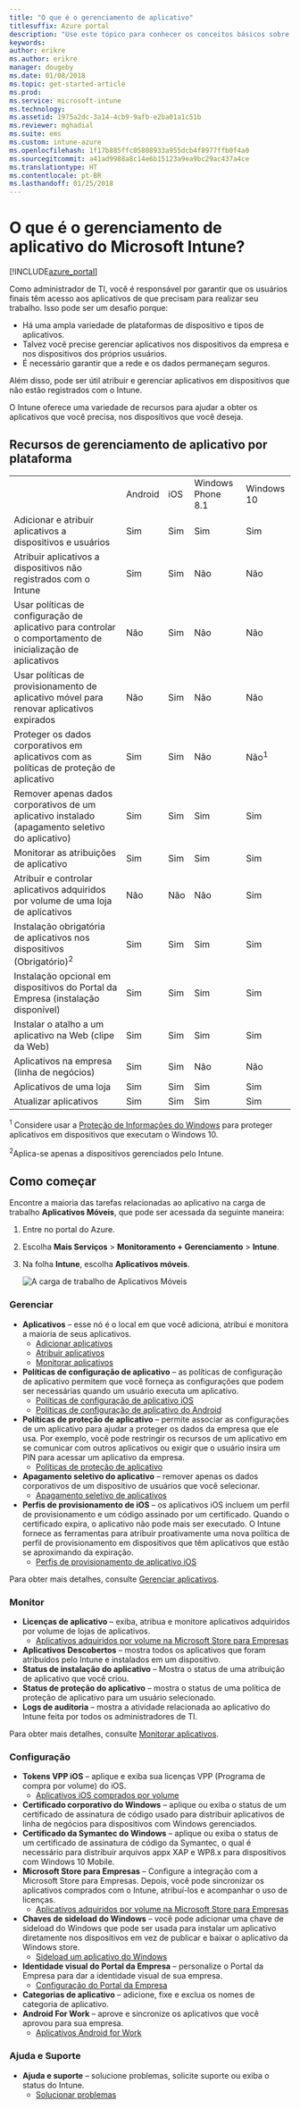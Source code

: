 ```yaml
---
title: "O que é o gerenciamento de aplicativo"
titlesuffix: Azure portal
description: "Use este tópico para conhecer os conceitos básicos sobre o gerenciamento de aplicativos com o Microsoft Intune"
keywords: 
author: erikre
ms.author: erikre
manager: dougeby
ms.date: 01/08/2018
ms.topic: get-started-article
ms.prod: 
ms.service: microsoft-intune
ms.technology: 
ms.assetid: 1975a2dc-3a14-4cb9-9afb-e2ba01a1c51b
ms.reviewer: mghadial
ms.suite: ems
ms.custom: intune-azure
ms.openlocfilehash: 1f17b885ffc05808933a955dcb4f8977ffb0f4a0
ms.sourcegitcommit: a41ad9988a8c14e6b15123a9ea9bc29ac437a4ce
ms.translationtype: HT
ms.contentlocale: pt-BR
ms.lasthandoff: 01/25/2018
---
```

# <a name="what-is-microsoft-intune-app-management"></a>O que é o gerenciamento de aplicativo do Microsoft Intune?


[!INCLUDE[azure_portal](./includes/azure_portal.md)]


Como administrador de TI, você é responsável por garantir que os usuários finais têm acesso aos aplicativos de que precisam para realizar seu trabalho. Isso pode ser um desafio porque:
- Há uma ampla variedade de plataformas de dispositivo e tipos de aplicativos.
- Talvez você precise gerenciar aplicativos nos dispositivos da empresa e nos dispositivos dos próprios usuários.
- É necessário garantir que a rede e os dados permaneçam seguros.

Além disso, pode ser útil atribuir e gerenciar aplicativos em dispositivos que não estão registrados com o Intune.

O Intune oferece uma variedade de recursos para ajudar a obter os aplicativos que você precisa, nos dispositivos que você deseja.

## <a name="app-management-capabilities-by-platform"></a>Recursos de gerenciamento de aplicativo por plataforma

||||||
|-|-|-|-|-|
|&nbsp; |Android|iOS|Windows Phone 8.1|Windows 10|
|Adicionar e atribuir aplicativos a dispositivos e usuários|Sim|Sim|Sim|Sim|
|Atribuir aplicativos a dispositivos não registrados com o Intune|Sim|Sim|Não|Não|
|Usar políticas de configuração de aplicativo para controlar o comportamento de inicialização de aplicativos|Não|Sim|Não|Não|
|Usar políticas de provisionamento de aplicativo móvel para renovar aplicativos expirados|Não|Sim|Não|Não|
|Proteger os dados corporativos em aplicativos com as políticas de proteção de aplicativo|Sim|Sim|Não|Não<sup>1</sup>|
|Remover apenas dados corporativos de um aplicativo instalado (apagamento seletivo do aplicativo)|Sim|Sim|Sim|Sim|
|Monitorar as atribuições de aplicativo|Sim|Sim|Sim|Sim|
|Atribuir e controlar aplicativos adquiridos por volume de uma loja de aplicativos|Não|Não|Não|Sim|
|Instalação obrigatória de aplicativos nos dispositivos (Obrigatório)<sup>2</sup>|Sim|Sim|Sim|Sim|
|Instalação opcional em dispositivos do Portal da Empresa (instalação disponível)|Sim|Sim|Sim|Sim|
|Instalar o atalho a um aplicativo na Web (clipe da Web)|Sim|Sim|Sim|Sim|
|Aplicativos na empresa (linha de negócios)|Sim|Sim|Não|Não|
|Aplicativos de uma loja|Sim|Sim|Sim|Sim|
|Atualizar aplicativos|Sim|Sim|Sim|Sim|

<sup>1</sup> Considere usar a [Proteção de Informações do Windows](windows-information-protection-configure.md) para proteger aplicativos em dispositivos que executam o Windows 10.

<sup>2</sup>Aplica-se apenas a dispositivos gerenciados pelo Intune.

## <a name="how-to-get-started"></a>Como começar

Encontre a maioria das tarefas relacionadas ao aplicativo na carga de trabalho **Aplicativos Móveis**, que pode ser acessada da seguinte maneira:

1. Entre no portal do Azure.
2. Escolha **Mais Serviços** > **Monitoramento + Gerenciamento** > **Intune**.
3. Na folha **Intune**, escolha **Aplicativos móveis**.

    ![A carga de trabalho de Aplicativos Móveis](./media/apps-workload.png)

### <a name="manage"></a>Gerenciar
- **Aplicativos** – esse nó é o local em que você adiciona, atribui e monitora a maioria de seus aplicativos.
    - [Adicionar aplicativos](apps-add.md)
    - [Atribuir aplicativos](apps-deploy.md)
    - [Monitorar aplicativos](apps-monitor.md)
- **Políticas de configuração de aplicativo** – as políticas de configuração de aplicativo permitem que você forneça as configurações que podem ser necessárias quando um usuário executa um aplicativo.
    - [Políticas de configuração de aplicativo iOS](app-configuration-policies-use-ios.md)
    - [Políticas de configuração de aplicativo do Android](app-configuration-policies-use-android.md)
- **Políticas de proteção de aplicativo** – permite associar as configurações de um aplicativo para ajudar a proteger os dados da empresa que ele usa. Por exemplo, você pode restringir os recursos de um aplicativo em se comunicar com outros aplicativos ou exigir que o usuário insira um PIN para acessar um aplicativo da empresa.
    - [Políticas de proteção de aplicativo](app-protection-policies.md)
- **Apagamento seletivo do aplicativo** – remover apenas os dados corporativos de um dispositivo de usuários que você selecionar.
    - [Apagamento seletivo de aplicativos](apps-selective-wipe.md)
- **Perfis de provisionamento de iOS** – os aplicativos iOS incluem um perfil de provisionamento e um código assinado por um certificado. Quando o certificado expira, o aplicativo não pode mais ser executado. O Intune fornece as ferramentas para atribuir proativamente uma nova política de perfil de provisionamento em dispositivos que têm aplicativos que estão se aproximando da expiração.
    - [Perfis de provisionamento de aplicativo iOS](app-provisioning-profile-ios.md)

Para obter mais detalhes, consulte [Gerenciar aplicativos](app-management.md).

### <a name="monitor"></a>Monitor
- **Licenças de aplicativo** – exiba, atribua e monitore aplicativos adquiridos por volume de lojas de aplicativos.
    - [Aplicativos adquiridos por volume na Microsoft Store para Empresas](windows-store-for-business.md)
- **Aplicativos Descobertos** – mostra todos os aplicativos que foram atribuídos pelo Intune e instalados em um dispositivo.
- **Status de instalação do aplicativo** – Mostra o status de uma atribuição de aplicativo que você criou.
- **Status de proteção do aplicativo** – mostra o status de uma política de proteção de aplicativo para um usuário selecionado.
- **Logs de auditoria** – mostra a atividade relacionada ao aplicativo do Intune feita por todos os administradores de TI.

Para obter mais detalhes, consulte [Monitorar aplicativos](apps-monitor.md).

### <a name="setup"></a>Configuração
- **Tokens VPP iOS** – aplique e exiba sua licenças VPP (Programa de compra por volume) do iOS.
    - [Aplicativos iOS comprados por volume](vpp-apps-ios.md)
- **Certificado corporativo do Windows** – aplique ou exiba o status de um certificado de assinatura de código usado para distribuir aplicativos de linha de negócios para dispositivos com Windows gerenciados. 
- **Certificado da Symantec do Windows** – aplique ou exiba o status de um certificado de assinatura de código da Symantec, o qual é necessário para distribuir arquivos appx XAP e WP8.x para dispositivos com Windows 10 Mobile. 
- **Microsoft Store para Empresas** – Configure a integração com a Microsoft Store para Empresas. Depois, você pode sincronizar os aplicativos comprados com o Intune, atribuí-los e acompanhar o uso de licenças.
    - [Aplicativos adquiridos por volume na Microsoft Store para Empresas](windows-store-for-business.md)
- **Chaves de sideload do Windows** – você pode adicionar uma chave de sideload do Windows que pode ser usada para instalar um aplicativo diretamente nos dispositivos em vez de publicar e baixar o aplicativo da Windows store.
    - [Sideload um aplicativo do Windows](app-sideload-windows.md) 
- **Identidade visual do Portal da Empresa** – personalize o Portal da Empresa para dar a identidade visual de sua empresa.
    - [Configuração do Portal da Empresa](company-portal-app.md)
- **Categorias de aplicativo** – adicione, fixe e exclua os nomes de categoria de aplicativo.
- **Android For Work** – aprove e sincronize os aplicativos que você aprovou para sua empresa.
    - [Aplicativos Android for Work](apps-add-android-for-work.md) 

### <a name="help-and-support"></a>Ajuda e Suporte
- **Ajuda e suporte** – solucione problemas, solicite suporte ou exiba o status do Intune.
    - [Solucionar problemas](help-desk-operators.md)